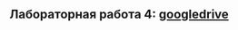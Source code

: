 ## Лабораторная работа 4: [googledrive](https://drive.google.com/file/d/1_HDKJdQh49Sld5c8DAQhQAf_ReeUWlzB/view?usp=sharing)
